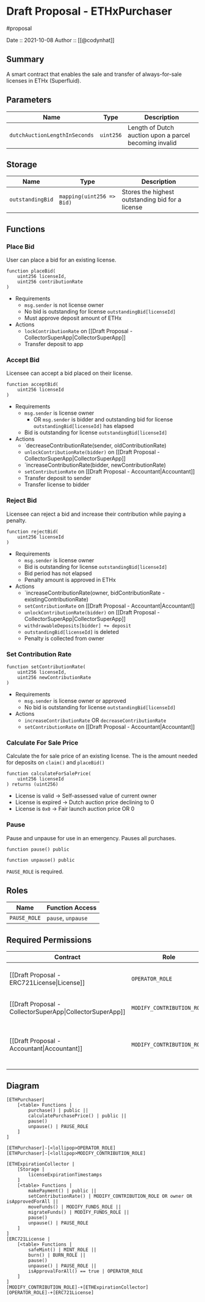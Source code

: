 # Draft Proposal - ETHxPurchaser
#proposal

Date :: 2021-10-08
Author :: [[@codynhat]]

## Summary
A smart contract that enables the sale and transfer of always-for-sale licenses in ETHx (Superfluid).

## Parameters
| Name                          | Type                      | Description                                            |
| ----------------------------- | ------------------------- | ------------------------------------------------------ |
| `dutchAuctionLengthInSeconds` | `uint256`                 | Length of Dutch auction upon a parcel becoming invalid |

## Storage
| Name                          | Type                      | Description                                            |
| ----------------------------- | ------------------------- | ------------------------------------------------------ |
| `outstandingBid`              | `mapping(uint256 => Bid)` | Stores the highest outstanding bid for a license       |

## Functions
### Place Bid
User can place a bid for an existing license.
```solidity
function placeBid(
	uint256 licenseId, 
	uint256 contributionRate
)
```

- Requirements
	- `msg.sender` is not license owner
	- No bid is outstanding for license `outstandingBid[licenseId]`
	- Must approve deposit amount of ETHx
- Actions
	- `lockContributionRate` on [[Draft Proposal - CollectorSuperApp|CollectorSuperApp]]
	- Transfer deposit to app

### Accept Bid
Licensee can accept a bid placed on their license.
```solidity
function acceptBid(
	uint256 licenseId 
)
```

- Requirements
	- `msg.sender` is license owner
		- OR `msg.sender` is bidder and outstanding bid for license `outstandingBid[licenseId]` has elapsed
	- Bid is outstanding for license `outstandingBid[licenseId]`
- Actions
	- `decreaseContributionRate(sender, oldContributionRate)
	- `unlockContributionRate(bidder)` on [[Draft Proposal - CollectorSuperApp|CollectorSuperApp]]
	- `increaseContributionRate(bidder, newContributionRate)
	- `setContributionRate` on [[Draft Proposal - Accountant|Accountant]]
	- Transfer deposit to sender
	- Transfer license to bidder

### Reject Bid
Licensee can reject a bid and increase their contribution while paying a penalty.
```solidity
function rejectBid(
	uint256 licenseId 
)
```
- Requirements
	- `msg.sender` is license owner
	- Bid is outstanding for license `outstandingBid[licenseId]`
	- Bid period has not elapsed
	- Penalty amount is approved in ETHx
- Actions
	- `increaseContributionRate(owner, bidContributionRate - existingContributionRate)
	- `setContributionRate` on [[Draft Proposal - Accountant|Accountant]]
	- `unlockContributionRate(bidder)` on [[Draft Proposal - CollectorSuperApp|CollectorSuperApp]]
	- `withdrawableDeposits[bidder] += deposit`
	- `outstandingBid[licenseId]` is deleted
	- Penalty is collected from owner

### Set Contribution Rate
```solidity
function setContributionRate(
	uint256 licenseId, 
	uint256 newContributionRate
)
```

- Requirements
	- `msg.sender` is license owner or approved
	- No bid is outstanding for license `outstandingBid[licenseId]`
- Actions
	- `increaseContributionRate` OR `decreaseContributionRate`
	- `setContributionRate` on [[Draft Proposal - Accountant|Accountant]]

### Calculate For Sale Price
Calculate the for sale price of an existing license. The is the amount needed for deposits on `claim()` and `placeBid()`

```solidity
function calculateForSalePrice(
	uint256 licenseId
) returns (uint256)
```

- License is valid -> Self-assessed value of current owner
- License is expired -> Dutch auction price declining to 0
- License is `0x0` -> Fair launch auction price OR 0

### Pause
Pause and unpause for use in an emergency. Pauses all purchases.

```
function pause() public
```

```
function unpause() public
```

`PAUSE_ROLE` is required.

## Roles
| Name                       | Function Access       |
| -------------------------- | --------------------- |
| `PAUSE_ROLE`               | `pause`, `unpause`    |

## Required Permissions
| Contract                                                  | Role                       | Reason                                                   |
| --------------------------------------------------------- | -------------------------- | -------------------------------------------------------- |
| [[Draft Proposal - ERC721License\|License]]               | `OPERATOR_ROLE`            | Transfers the license to the new owner                   |
| [[Draft Proposal - CollectorSuperApp\|CollectorSuperApp]] | `MODIFY_CONTRIBUTION_ROLE` | Modifies contribution on `modify`                        |
| [[Draft Proposal - Accountant\|Accountant]]               | `MODIFY_CONTRIBUTION_ROLE` | Will modify license contribution rate on behalf of users |

## Diagram
```nomnoml
[ETHPurchaser|
	[<table> Functions |
		purchase() | public ||
		calculatePurchasePrice() | public ||
		pause() 
		unpause() | PAUSE_ROLE
	]
]

[ETHPurchaser]-[<lollipop>OPERATOR_ROLE]
[ETHPurchaser]-[<lollipop>MODIFY_CONTRIBUTION_ROLE]

[ETHExpirationCollector | 
	[Storage |
		licenseExpirationTimestamps
	]
	[<table> Functions |
		makePayment() | public ||
		setContributionRate() | MODIFY_CONTRIBUTION_ROLE OR owner OR isApprovedForAll ||
		moveFunds() | MODIFY_FUNDS_ROLE ||
		migrateFunds() | MODIFY_FUNDS_ROLE ||
		pause() 
		unpause() | PAUSE_ROLE
	]
]
[ERC721License | 
	[<table> Functions |
		safeMint() | MINT_ROLE || 
		burn() | BURN_ROLE ||
		pause() 
		unpause() | PAUSE_ROLE || 
    	isApprovalForAll() == true | OPERATOR_ROLE
	]
]
[MODIFY_CONTRIBUTION_ROLE]-+[ETHExpirationCollector]
[OPERATOR_ROLE]-+[ERC721License]
```
